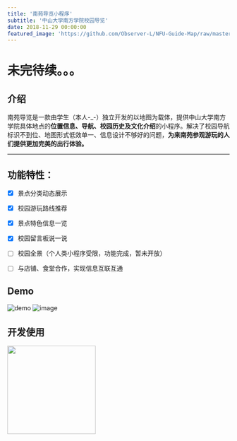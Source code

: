 ```yaml
---
title: '南苑导览小程序'
subtitle: '中山大学南方学院校园导览'
date: 2018-11-29 00:00:00
featured_image: 'https://github.com/Observer-L/NFU-Guide-Map/raw/master/showcase/demo.png'
---
```

# 未完待续。。。

## 介绍

南苑导览是一款由学生（本人-_-）独立开发的以地图为载体，提供中山大学南方学院具体地点的**位置信息、导航、校园历史及文化介绍**的小程序。解决了校园导航标识不到位、地图形式低效单一、信息设计不够好的问题，**为来南苑参观游玩的人们提供更加完美的出行体验。**

----

## 功能特性：
- [x] 景点分类动态展示
- [x] 校园游玩路线推荐
- [x] 景点特色信息一览
- [x] 校园留言板说一说
- [ ] 校园全景（个人类小程序受限，功能完成，暂未开放）
- [ ] 与店铺、食堂合作，实现信息互联互通


## Demo
![demo](https://github.com/Observer-L/NFU-Guide-Map/raw/master/showcase/demo.png)
![image](https://github.com/Observer-L/NFU-Guide-Map/raw/master/showcase/showcase.jpg)

## 开发使用

<img src="https://github.com/Observer-L/NFU-Guide-Map/blob/master/showcase/usage.png?raw=true" width="200px">
